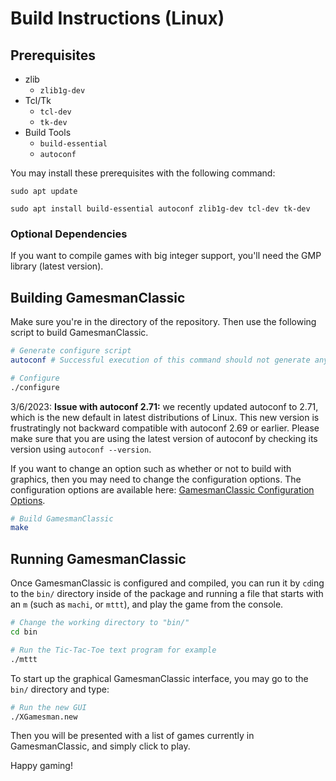 # Build Instructions (Linux)

## Prerequisites

- zlib
    - `zlib1g-dev`
- Tcl/Tk
    - `tcl-dev`
    - `tk-dev`
- Build Tools
    - `build-essential`
    - `autoconf`

You may install these prerequisites with the following command:

```
sudo apt update

sudo apt install build-essential autoconf zlib1g-dev tcl-dev tk-dev
```

### Optional Dependencies

If you want to compile games with big integer support, you'll need the GMP library (latest version).

## Building GamesmanClassic

Make sure you're in the directory of the repository. Then use the following script to build GamesmanClassic.

```bash
# Generate configure script
autoconf # Successful execution of this command should not generate any console output. See the note below for troubleshooting.

# Configure
./configure
```

3/6/2023: __Issue with autoconf 2.71:__ we recently updated autoconf to 2.71, which is the new default in latest distributions of Linux. This new version is frustratingly not backward compatible with autoconf 2.69 or earlier. Please make sure that you are using the latest version of autoconf by checking its version using `autoconf --version`.

If you want to change an option such as whether or not to build with graphics, then you may need to change the configuration options.
The configuration options are available here: [GamesmanClassic Configuration Options](build-configuration-options.md).

```bash
# Build GamesmanClassic
make
```

## Running GamesmanClassic

Once GamesmanClassic is configured and compiled, you can run it by `cd`ing to the `bin/` directory inside of the package and running a file that starts with an `m` (such as `machi`, or `mttt`), and play the game from the console.

```bash
# Change the working directory to "bin/"
cd bin

# Run the Tic-Tac-Toe text program for example
./mttt
```

To start up the graphical GamesmanClassic interface, you may go to the `bin/` directory and type:

```bash
# Run the new GUI
./XGamesman.new
```

Then you will be presented with a list of games currently in GamesmanClassic, and simply click to play.

Happy gaming!
